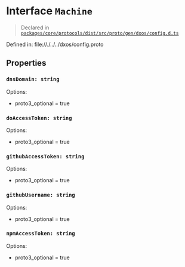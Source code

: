# Interface `Machine`
> Declared in [`packages/core/protocols/dist/src/proto/gen/dxos/config.d.ts`]()

Defined in:
   file://./../../dxos/config.proto
## Properties
### `dnsDomain: string`
Options:
  - proto3_optional = true
### `doAccessToken: string`
Options:
  - proto3_optional = true
### `githubAccessToken: string`
Options:
  - proto3_optional = true
### `githubUsername: string`
Options:
  - proto3_optional = true
### `npmAccessToken: string`
Options:
  - proto3_optional = true
